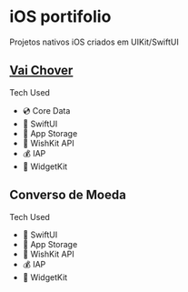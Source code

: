 # iOS portifolio

Projetos nativos iOS criados em UIKit/SwiftUI

## [Vai Chover](https://github.com/Marbarret/vai_chover) ###

Tech Used

* 💿 Core Data
* 🎨 SwiftUI
* 🏦 App Storage
* 🎁 WishKit API
* 💰 IAP
* 📲 WidgetKit


## Converso de Moeda ###

Tech Used

* 🎨 SwiftUI
* 🏦 App Storage
* 🎁 WishKit API
* 💰 IAP
* 📲 WidgetKit
